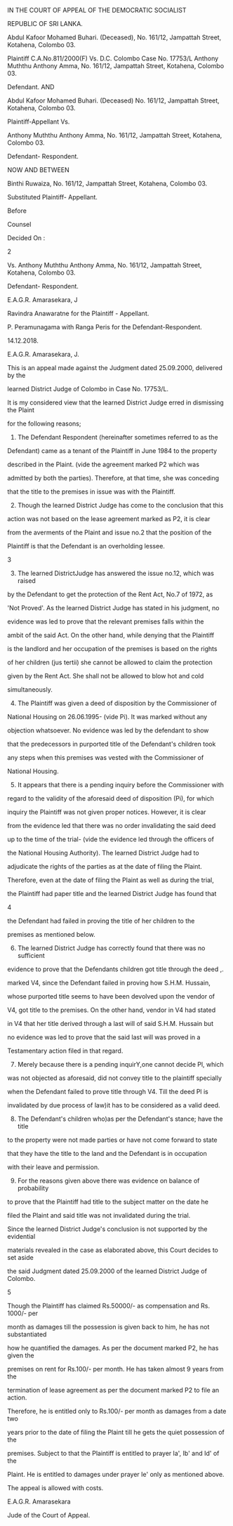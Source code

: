 IN THE COURT OF APPEAL OF THE DEMOCRATIC SOCIALIST

REPUBLIC OF SRI LANKA.

Abdul Kafoor Mohamed Buhari. (Deceased), No. 161/12, Jampattah Street, Kotahena, Colombo 03.

Plaintiff C.A.No.811/2000(F) Vs. D.C. Colombo Case No. 17753/L Anthony Muththu Anthony Amma, No. 161/12, Jampattah Street, Kotahena, Colombo 03.

Defendant. AND

Abdul Kafoor Mohamed Buhari. (Deceased) No. 161/12, Jampattah Street, Kotahena, Colombo 03.

Plaintiff-Appellant Vs.

Anthony Muththu Anthony Amma, No. 161/12, Jampattah Street, Kotahena, Colombo 03.

Defendant- Respondent.

NOW AND BETWEEN

Binthi Ruwaiza, No. 161/12, Jampattah Street, Kotahena, Colombo 03.

Substituted Plaintiff- Appellant.

Before

Counsel

Decided On :

2

Vs. Anthony Muththu Anthony Amma, No. 161/12, Jampattah Street, Kotahena, Colombo 03.

Defendant- Respondent.

E.A.G.R. Amarasekara, J

Ravindra Anawaratne for the Plaintiff - Appellant.

P. Peramunagama with Ranga Peris for the Defendant-Respondent.

14.12.2018.

E.A.G.R. Amarasekara, J.

This is an appeal made against the Judgment dated 25.09.2000, delivered by the

learned District Judge of Colombo in Case No. 17753/L.

It is my considered view that the learned District Judge erred in dismissing the Plaint

for the following reasons;

1. The Defendant Respondent (hereinafter sometimes referred to as the

Defendant) came as a tenant of the Plaintiff in June 1984 to the property

described in the Plaint. (vide the agreement marked P2 which was

admitted by both the parties). Therefore, at that time, she was conceding

that the title to the premises in issue was with the Plaintiff.

2. Though the learned District Judge has come to the conclusion that this

action was not based on the lease agreement marked as P2, it is clear

from the averments of the Plaint and issue no.2 that the position of the

Plaintiff is that the Defendant is an overholding lessee.

3

3. The learned DistrictJudge has answered the issue no.12, which was raised

by the Defendant to get the protection of the Rent Act, No.7 of 1972, as

'Not Proved'. As the learned District Judge has stated in his judgment, no

evidence was led to prove that the relevant premises falls within the

ambit of the said Act. On the other hand, while denying that the Plaintiff

is the landlord and her occupation of the premises is based on the rights

of her children (jus tertii) she cannot be allowed to claim the protection

given by the Rent Act. She shall not be allowed to blow hot and cold

simultaneously.

4. The Plaintiff was given a deed of disposition by the Commissioner of

National Housing on 26.06.1995- (vide Pi). It was marked without any

objection whatsoever. No evidence was led by the defendant to show

that the predecessors in purported title of the Defendant's children took

any steps when this premises was vested with the Commissioner of

National Housing.

5. It appears that there is a pending inquiry before the Commissioner with

regard to the validity of the aforesaid deed of disposition (Pi), for which

inquiry the Plaintiff was not given proper notices. However, it is clear

from the evidence led that there was no order invalidating the said deed

up to the time of the trial- (vide the evidence led through the officers of

the National Housing Authority). The learned District Judge had to

adjudicate the rights of the parties as at the date of filing the Plaint.

Therefore, even at the date of filing the Plaint as well as during the trial,

the Plaintiff had paper title and the learned District Judge has found that

4

the Defendant had failed in proving the title of her children to the

premises as mentioned below.

6. The learned District Judge has correctly found that there was no sufficient

evidence to prove that the Defendants children got title through the deed ,.

marked V4, since the Defendant failed in proving how S.H.M. Hussain,

whose purported title seems to have been devolved upon the vendor of

V4, got title to the premises. On the other hand, vendor in V4 had stated

in V4 that her title derived through a last will of said S.H.M. Hussain but

no evidence was led to prove that the said last will was proved in a

Testamentary action filed in that regard.

7. Merely because there is a pending inquirY,one cannot decide Pl, which

was not objected as aforesaid, did not convey title to the plaintiff specially

when the Defendant failed to prove title through V4. Till the deed Pl is

invalidated by due process of law)it has to be considered as a valid deed.

8. The Defendant's children who)as per the Defendant's stance; have the title

to the property were not made parties or have not come forward to state

that they have the title to the land and the Defendant is in occupation

with their leave and permission.

9. For the reasons given above there was evidence on balance of probability

to prove that the Plaintiff had title to the subject matter on the date he

filed the Plaint and said title was not invalidated during the trial.

Since the learned District Judge's conclusion is not supported by the evidential

materials revealed in the case as elaborated above, this Court decides to set aside

the said Judgment dated 25.09.2000 of the learned District Judge of Colombo.

5

Though the Plaintiff has claimed Rs.50000/- as compensation and Rs. 1000/- per

month as damages till the possession is given back to him, he has not substantiated

how he quantified the damages. As per the document marked P2, he has given the

premises on rent for Rs.100/- per month. He has taken almost 9 years from the

termination of lease agreement as per the document marked P2 to file an action.

Therefore, he is entitled only to Rs.100/- per month as damages from a date two

years prior to the date of filing the Plaint till he gets the quiet possession of the

premises. Subject to that the Plaintiff is entitled to prayer la', Ib' and Id' of the

Plaint. He is entitled to damages under prayer Ie' only as mentioned above.

The appeal is allowed with costs.

E.A.G.R. Amarasekara

Jude of the Court of Appeal.